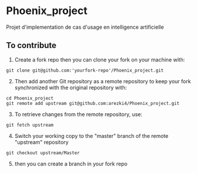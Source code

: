 # Phoenix_project
Projet d'implementation de cas d'usage en intelligence artificielle

## To contribute
1. Create a fork repo then you can clone your fork on your machine with:
```
git clone git@github.com:'yourfork-repo'/Phoenix_project.git
```
2. Then add another Git repository as a remote repository to keep your fork synchronized with the original repository with:
```
cd Phoenix_project
git remote add upstream git@github.com:arezki4/Phoenix_project.git
```
3. To retrieve changes from the remote repository, use:
```
git fetch upstream
```
4. Switch your working copy to the "master" branch of the remote "upstream" repository
```
git checkout upstream/Master
```
5. then you can create a branch in your fork repo
